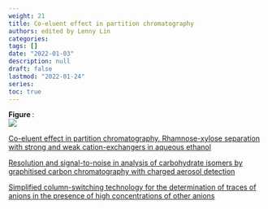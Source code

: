 ```yaml
---
weight: 21
title: Co-eluent effect in partition chromatography
authors: edited by Lenny Lin
categories: 
tags: []
date: "2022-01-03"
description: null
draft: false
lastmod: "2022-01-24"
series: 
toc: true
---
```


<figcaption><b>Figure </b>: </figcaption>
<img src = "/docs/images/"/>



<!--more-->

[Co-eluent effect in partition chromatography. Rhamnose-xylose separation with strong and weak cation-exchangers in aqueous ethanol](https://pubmed.ncbi.nlm.nih.gov/12489857/)  

[Resolution and signal-to-noise in analysis of carbohydrate isomers by graphitised carbon chromatography with charged aerosol detection](https://pubmed.ncbi.nlm.nih.gov/29983168/)  

[Simplified column-switching technology for the determination of traces of anions in the presence of high concentrations of other anions](https://pubmed.ncbi.nlm.nih.gov/10917422/)